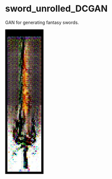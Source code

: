 # sword_unrolled_DCGAN
GAN for generating fantasy swords.

![preview](https://github.com/spode-sleep/sword_unrolled_DCGAN/blob/main/prev.jpg?raw=true)
